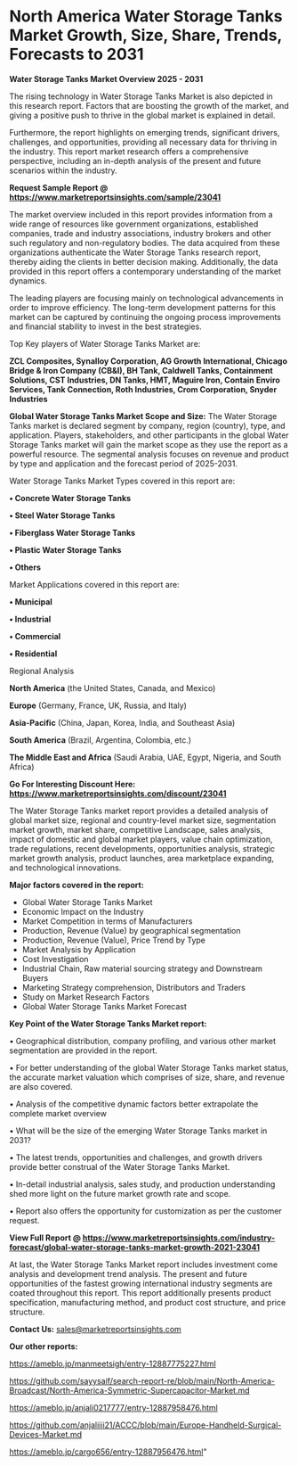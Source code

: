 # North America Water Storage Tanks Market Growth, Size, Share, Trends, Forecasts to 2031

<Strong> Water Storage Tanks Market Overview 2025 - 2031</strong>

The rising technology in Water Storage Tanks Market is also depicted in this research report. Factors that are boosting the growth of the market, and giving a positive push to thrive in the global market is explained in detail.

Furthermore, the report highlights on emerging trends, significant drivers, challenges, and opportunities, providing all necessary data for thriving in the industry. This report market research offers a comprehensive perspective, including an in-depth analysis of the present and future scenarios within the industry.

<strong>Request Sample Report @ <a href=https://www.marketreportsinsights.com/sample/23041>https://www.marketreportsinsights.com/sample/23041</a></strong>

The market overview included in this report provides information from a wide range of resources like government organizations, established companies, trade and industry associations, industry brokers and other such regulatory and non-regulatory bodies. The data acquired from these organizations authenticate the Water Storage Tanks research report, thereby aiding the clients in better decision making. Additionally, the data provided in this report offers a contemporary understanding of the market dynamics.

The leading players are focusing mainly on technological advancements in order to improve efficiency. The long-term development patterns for this market can be captured by continuing the ongoing process improvements and financial stability to invest in the best strategies.

Top Key players of Water Storage Tanks Market are:

<strong>ZCL Composites, Synalloy Corporation, AG Growth International, Chicago Bridge & Iron Company (CB&I), BH Tank, Caldwell Tanks, Containment Solutions, CST Industries, DN Tanks, HMT, Maguire Iron, Contain Enviro Services, Tank Connection, Roth Industries, Crom Corporation, Snyder Industries</strong>

<strong><b>Global Water Storage Tanks Market Scope and Size:</b></strong>
The Water Storage Tanks market is declared segment by company, region (country), type, and application. Players, stakeholders, and other participants in the global Water Storage Tanks market will gain the market scope as they use the report as a powerful resource. The segmental analysis focuses on revenue and product by type and application and the forecast period of 2025-2031.

Water Storage Tanks Market Types covered in this report are:

<strong>• Concrete Water Storage Tanks

• Steel Water Storage Tanks

• Fiberglass Water Storage Tanks

• Plastic Water Storage Tanks

• Others</strong>

Market Applications covered in this report are:

<strong>• Municipal

• Industrial

• Commercial

• Residential</strong> 

Regional Analysis

<strong>North America</strong> (the United States, Canada, and Mexico)

<strong>Europe</strong> (Germany, France, UK, Russia, and Italy)

<strong>Asia-Pacific</strong> (China, Japan, Korea, India, and Southeast Asia)

<strong>South America</strong> (Brazil, Argentina, Colombia, etc.)

<strong>The Middle East and Africa</strong> (Saudi Arabia, UAE, Egypt, Nigeria, and South Africa)

<strong>Go For Interesting Discount Here: <a href=https://www.marketreportsinsights.com/discount/23041>https://www.marketreportsinsights.com/discount/23041</a></strong>

The Water Storage Tanks market report provides a detailed analysis of global market size, regional and country-level market size, segmentation market growth, market share, competitive Landscape, sales analysis, impact of domestic and global market players, value chain optimization, trade regulations, recent developments, opportunities analysis, strategic market growth analysis, product launches, area marketplace expanding, and technological innovations.

<strong><b>Major factors covered in the report:</b></strong>
<ul>
  <li>Global Water Storage Tanks Market </li>
  <li>Economic Impact on the Industry</li>
  <li>Market Competition in terms of Manufacturers</li>
  <li>Production, Revenue (Value) by geographical segmentation</li>
  <li>Production, Revenue (Value), Price Trend by Type</li>
  <li>Market Analysis by Application</li>
  <li>Cost Investigation</li>
  <li>Industrial Chain, Raw material sourcing strategy and Downstream Buyers</li>
  <li>Marketing Strategy comprehension, Distributors and Traders</li>
  <li>Study on Market Research Factors</li>
  <li>Global Water Storage Tanks Market Forecast</li>
</ul>

<strong><b>Key Point of the Water Storage Tanks Market report:</b></strong>

• Geographical distribution, company profiling, and various other market segmentation are provided in the report.

• For better understanding of the global Water Storage Tanks market status, the accurate market valuation which comprises of size, share, and revenue are also covered.

• Analysis of the competitive dynamic factors better extrapolate the complete market overview

• What will be the size of the emerging Water Storage Tanks market in 2031?

• The latest trends, opportunities and challenges, and growth drivers provide better construal of the Water Storage Tanks Market.

• In-detail industrial analysis, sales study, and production understanding shed more light on the future market growth rate and scope.

• Report also offers the opportunity for customization as per the customer request.

<strong><b>View Full Report @ <a href=https://www.marketreportsinsights.com/industry-forecast/global-water-storage-tanks-market-growth-2021-23041>https://www.marketreportsinsights.com/industry-forecast/global-water-storage-tanks-market-growth-2021-23041</a></b></strong>


At last, the Water Storage Tanks Market report includes investment come analysis and development trend analysis. The present and future opportunities of the fastest growing international industry segments are coated throughout this report. This report additionally presents product specification, manufacturing method, and product cost structure, and price structure.

<strong>Contact Us:</strong>
sales@marketreportsinsights.com

<strong>Our other reports:</strong>

<a href=https://ameblo.jp/manmeetsigh/entry-12887775227.html>https://ameblo.jp/manmeetsigh/entry-12887775227.html</a>

<a href=https://github.com/sayysaif/search-report-re/blob/main/North-America-Broadcast/North-America-Symmetric-Supercapacitor-Market.md>https://github.com/sayysaif/search-report-re/blob/main/North-America-Broadcast/North-America-Symmetric-Supercapacitor-Market.md</a>

<a href=https://ameblo.jp/anjali0217777/entry-12887958476.html>https://ameblo.jp/anjali0217777/entry-12887958476.html</a>

<a href=https://github.com/anjaliiii21/ACCC/blob/main/Europe-Handheld-Surgical-Devices-Market.md>https://github.com/anjaliiii21/ACCC/blob/main/Europe-Handheld-Surgical-Devices-Market.md</a>

<a href=https://ameblo.jp/cargo656/entry-12887956476.html>https://ameblo.jp/cargo656/entry-12887956476.html</a>"

